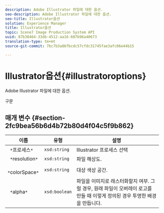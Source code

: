 ```yaml
---
description: Adobe Illustrator 파일에 대한 옵션.
seo-description: Adobe Illustrator 파일에 대한 옵션.
seo-title: Illustrator옵션
solution: Experience Manager
title: Illustrator옵션
topic: Scene7 Image Production System API
uuid: 87b38464-33db-4512-aa16-607b96a40673
translation-type: tm+mt
source-git-commit: 7bc7b3a86fbcdc57cfdc31745fae3afc06e44b15

---
```



# Illustrator옵션{#illustratoroptions}

Adobe Illustrator 파일에 대한 옵션.

구문

## 매개 변수 {#section-2fc9bea56b6d4b72b80d4f04c5f9b862}

| 이름 | 유형 | 설명 |
|---|---|---|
| ` *`프로세스`*` | `xsd:string` | Illustrator 프로세스 선택 |
| ` *`resolution`*` | `xsd:string` | 파일 해상도. |
| ` *`colorSpace`*` | `xsd:string` | 대상 색상 공간. |
| ` *`alpha`*` | `xsd:boolean` | 파일을 이미지로 래스터화할지 여부. 그럴 경우, 원래 파일이 오버레이 로고를 만들 때 이렇게 정의된 경우 투명한 배경을 만듭니다. |

